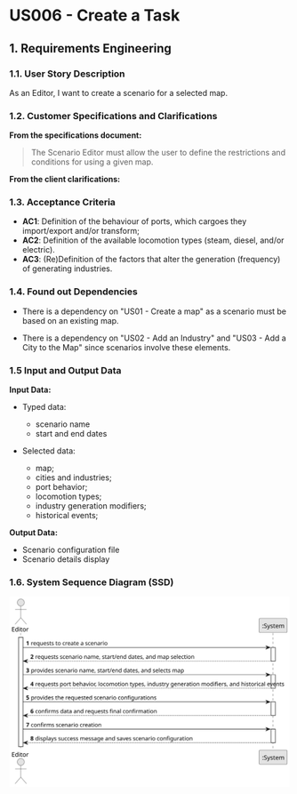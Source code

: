 # US006 - Create a Task

## 1. Requirements Engineering

### 1.1. User Story Description

As an Editor, I want to create a scenario for a selected map.

### 1.2. Customer Specifications and Clarifications

**From the specifications document:**

>	The Scenario Editor must allow the user to define the restrictions and conditions for using a given map.

**From the client clarifications:**



### 1.3. Acceptance Criteria

* **AC1**: Definition of the behaviour of ports, which cargoes they import/export and/or transform;
* **AC2**: Definition of the available locomotion types (steam, diesel, and/or electric).
* **AC3**: (Re)Definition of the factors that alter the generation (frequency) of generating industries.
### 1.4. Found out Dependencies

* There is a dependency on "US01 - Create a map" as a scenario must be based on an existing map.

* There is a dependency on "US02 - Add an Industry" and "US03 - Add a City to the Map" since scenarios involve these elements.

### 1.5 Input and Output Data

**Input Data:**

* Typed data:
  * scenario name
  * start and end dates


* Selected data:
  * map;
  * cities and industries;
  * port behavior;
  * locomotion types;
  * industry generation modifiers;
  * historical events;

**Output Data:**

* Scenario configuration file
* Scenario details display

### 1.6. System Sequence Diagram (SSD)

![System Sequence Diagram](svg/US004-SSD.svg)



